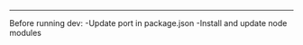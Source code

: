 
*****************************************
Before running dev:
    -Update port in package.json
    -Install and update node modules

